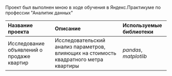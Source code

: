 Проект был выполнен мною в ходе обучения в Яндекс.Практикуме по профессии "Аналитик данных" 

| Название проекта | Описание | Используемые библиотеки | 
| :---------------------- | :---------------------- | :---------------------- |
| Исследование объявлений о продаже квартир | Исследовательский анализ параметров, влияющих на стоимость квадратного метра квартиры| *pandas*, *matplotlib* |

